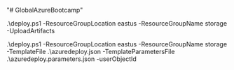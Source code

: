 "# GlobalAzureBootcamp" 

.\deploy.ps1 -ResourceGroupLocation eastus -ResourceGroupName storage -UploadArtifacts

.\deploy.ps1 -ResourceGroupLocation eastus -ResourceGroupName storage -TemplateFile .\azuredeploy.json -TemplateParametersFile .\azuredeploy.parameters.json -userObjectId